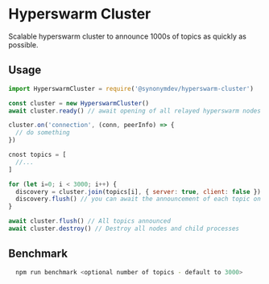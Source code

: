 # Hyperswarm Cluster

Scalable hyperswarm cluster to announce 1000s of topics as quickly as possible.

## Usage 

```js
import HyperswarmCluster = require('@synonymdev/hyperswarm-cluster')

const cluster = new HyperswarmCluster()
await cluster.ready() // await opening of all relayed hyperswarm nodes

cluster.on('connection', (conn, peerInfo) => {
  // do something
})

cnost topics = [
  //...
]

for (let i=0; i < 3000; i++) {
  discovery = cluster.join(topics[i], { server: true, client: false })
  discovery.flush() // you can await the announcement of each topic on its own.
}

await cluster.flush() // All topics announced
await cluster.destroy() // Destroy all nodes and child processes
```

## Benchmark

```bash
  npm run benchmark <optional number of topics - default to 3000>
```
